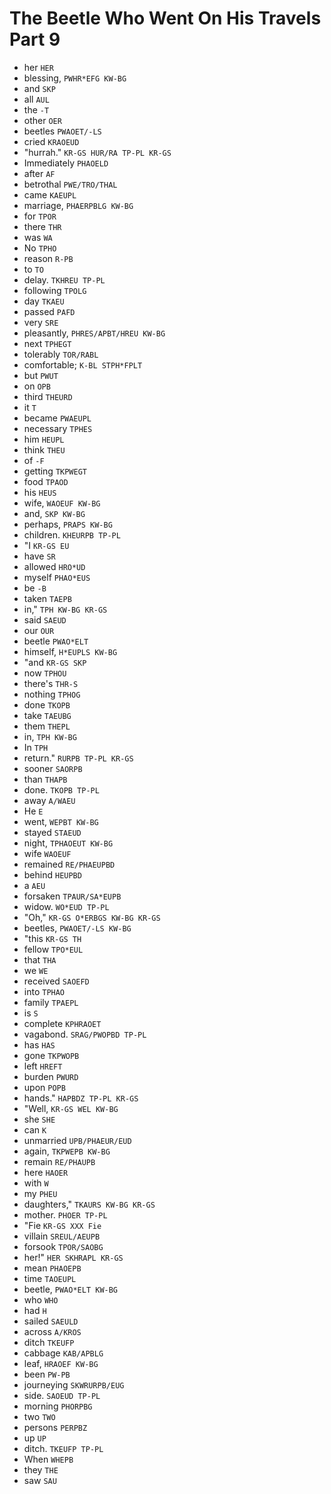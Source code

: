 # The Beetle Who Went On His Travels Part 9

* her `HER`
* blessing, `PWHR*EFG KW-BG`
* and `SKP`
* all `AUL`
* the `-T`
* other `OER`
* beetles `PWAOET/-LS`
* cried `KRAOEUD`
* "hurrah." `KR-GS HUR/RA TP-PL KR-GS`
* Immediately `PHAOELD`
* after `AF`
* betrothal `PWE/TRO/THAL`
* came `KAEUPL`
* marriage, `PHAERPBLG KW-BG`
* for `TPOR`
* there `THR`
* was `WA`
* No `TPHO`
* reason `R-PB`
* to `TO`
* delay. `TKHREU TP-PL`
* following `TPOLG`
* day `TKAEU`
* passed `PAFD`
* very `SRE`
* pleasantly, `PHRES/APBT/HREU KW-BG`
* next `TPHEGT`
* tolerably `TOR/RABL`
* comfortable; `K-BL STPH*FPLT`
* but `PWUT`
* on `OPB`
* third `THEURD`
* it `T`
* became `PWAEUPL`
* necessary `TPHES`
* him `HEUPL`
* think `THEU`
* of `-F`
* getting `TKPWEGT`
* food `TPAOD`
* his `HEUS`
* wife, `WAOEUF KW-BG`
* and, `SKP KW-BG`
* perhaps, `PRAPS KW-BG`
* children. `KHEURPB TP-PL`
* "I `KR-GS EU`
* have `SR`
* allowed `HRO*UD`
* myself `PHAO*EUS`
* be `-B`
* taken `TAEPB`
* in," `TPH KW-BG KR-GS`
* said `SAEUD`
* our `OUR`
* beetle `PWAO*ELT`
* himself, `H*EUPLS KW-BG`
* "and `KR-GS SKP`
* now `TPHOU`
* there's `THR-S`
* nothing `TPHOG`
* done `TKOPB`
* take `TAEUBG`
* them `THEPL`
* in, `TPH KW-BG`
* In `TPH`
* return." `RURPB TP-PL KR-GS`
* sooner `SAORPB`
* than `THAPB`
* done. `TKOPB TP-PL`
* away `A/WAEU`
* He `E`
* went, `WEPBT KW-BG`
* stayed `STAEUD`
* night, `TPHAOEUT KW-BG`
* wife `WAOEUF`
* remained `RE/PHAEUPBD`
* behind `HEUPBD`
* a `AEU`
* forsaken `TPAUR/SA*EUPB`
* widow. `WO*EUD TP-PL`
* "Oh," `KR-GS O*ERBGS KW-BG KR-GS`
* beetles, `PWAOET/-LS KW-BG`
* "this `KR-GS TH`
* fellow `TPO*EUL`
* that `THA`
* we `WE`
* received `SAOEFD`
* into `TPHAO`
* family `TPAEPL`
* is `S`
* complete `KPHRAOET`
* vagabond. `SRAG/PWOPBD TP-PL`
* has `HAS`
* gone `TKPWOPB`
* left `HREFT`
* burden `PWURD`
* upon `POPB`
* hands." `HAPBDZ TP-PL KR-GS`
* "Well, `KR-GS WEL KW-BG`
* she `SHE`
* can `K`
* unmarried `UPB/PHAEUR/EUD`
* again, `TKPWEPB KW-BG`
* remain `RE/PHAUPB`
* here `HAOER`
* with `W`
* my `PHEU`
* daughters," `TKAURS KW-BG KR-GS`
* mother. `PHOER TP-PL`
* "Fie `KR-GS XXX Fie`
* villain `SREUL/AEUPB`
* forsook `TPOR/SAOBG`
* her!" `HER SKHRAPL KR-GS`
* mean `PHAOEPB`
* time `TAOEUPL`
* beetle, `PWAO*ELT KW-BG`
* who `WHO`
* had `H`
* sailed `SAEULD`
* across `A/KROS`
* ditch `TKEUFP`
* cabbage `KAB/APBLG`
* leaf, `HRAOEF KW-BG`
* been `PW-PB`
* journeying `SKWRURPB/EUG`
* side. `SAOEUD TP-PL`
* morning `PHORPBG`
* two `TWO`
* persons `PERPBZ`
* up `UP`
* ditch. `TKEUFP TP-PL`
* When `WHEPB`
* they `THE`
* saw `SAU`
